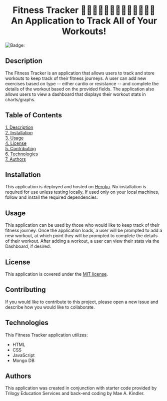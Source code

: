 <h1 align="center">
Fitness Tracker 🚴🏻‍♀️💪🏽🦵🏽🏃🏻‍♀️🏋🏻‍♂️ <br> An Application to Track All of Your Workouts!
</h1>

![Badge:](https://img.shields.io/badge/LICENSE-MIT-brightgreen.svg)

## Description

The Fitness Tracker is an application that allows users to track and store workouts to keep track of their fitness journeys. A user can add new exercises based on type -- either cardio or resistance -- and complete the details of the workout based on the provided fields. The application also allows users to view a dashboard that displays their workout stats in charts/graphs.

## Table of Contents

[1. Description](#Description)<br>
[2. Installation](#Installation)<br>
[3. Usage](#Usage)<br>
[4. License](#License)<br>
[5. Contributing](#Contributing)<br>
[6. Technologies](#Technologies)<br>
[7. Authors](#Authors)<br>

## Installation

This application is deployed and hosted on [Heroku](https://rocky-brushlands-09392.herokuapp.com/). No installation is required for use unless testing locally. If used only on your local machines, follow and install the required dependencies.

## Usage

This application can be used by those who would like to keep track of their fitness journey. Once the application loads, a user will be prompted to add a new workout, at which point they will be prompted to complete the details of their workout. After adding a workout, a user can view their stats via the Dashboard, if desired.

## License

This application is covered under the [MIT license](https://choosealicense.com/licenses/mit/).

## Contributing

If you would like to contribute to this project, please open a new issue and describe how you would like to collaborate.

## Technologies

This Fitness Tracker application utilizes:

- HTML
- CSS
- JavaScript
- Mongo DB

## Authors

This application was created in conjunction with starter code provided by Trilogy Education Services and back-end coding by Mae A. Kindler.
